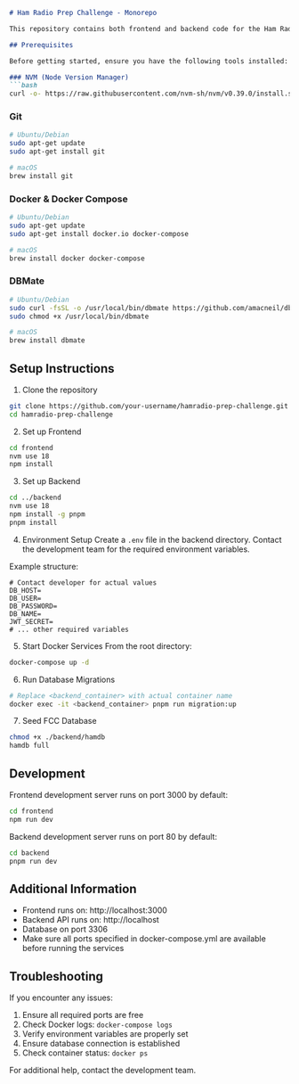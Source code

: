 ```markdown
# Ham Radio Prep Challenge - Monorepo

This repository contains both frontend and backend code for the Ham Radio Prep Challenge application.

## Prerequisites

Before getting started, ensure you have the following tools installed:

### NVM (Node Version Manager)
```bash
curl -o- https://raw.githubusercontent.com/nvm-sh/nvm/v0.39.0/install.sh | bash
```

### Git
```bash
# Ubuntu/Debian
sudo apt-get update
sudo apt-get install git

# macOS
brew install git
```

### Docker & Docker Compose
```bash
# Ubuntu/Debian
sudo apt-get update
sudo apt-get install docker.io docker-compose

# macOS
brew install docker docker-compose
```

### DBMate
```bash
# Ubuntu/Debian
sudo curl -fsSL -o /usr/local/bin/dbmate https://github.com/amacneil/dbmate/releases/latest/download/dbmate-linux-amd64
sudo chmod +x /usr/local/bin/dbmate

# macOS
brew install dbmate
```

## Setup Instructions

1. Clone the repository
```bash
git clone https://github.com/your-username/hamradio-prep-challenge.git
cd hamradio-prep-challenge
```

2. Set up Frontend
```bash
cd frontend
nvm use 18
npm install
```

3. Set up Backend
```bash
cd ../backend
nvm use 18
npm install -g pnpm
pnpm install
```

4. Environment Setup
Create a `.env` file in the backend directory. Contact the development team for the required environment variables.

Example structure:
```env
# Contact developer for actual values
DB_HOST=
DB_USER=
DB_PASSWORD=
DB_NAME=
JWT_SECRET=
# ... other required variables
```

5. Start Docker Services
From the root directory:
```bash
docker-compose up -d
```

6. Run Database Migrations
```bash
# Replace <backend_container> with actual container name
docker exec -it <backend_container> pnpm run migration:up
```

7. Seed FCC Database
```bash
chmod +x ./backend/hamdb
hamdb full
```

## Development

Frontend development server runs on port 3000 by default:
```bash
cd frontend
npm run dev
```

Backend development server runs on port 80 by default:
```bash
cd backend
pnpm run dev
```

## Additional Information

- Frontend runs on: http://localhost:3000
- Backend API runs on: http://localhost
- Database on port 3306
- Make sure all ports specified in docker-compose.yml are available before running the services

## Troubleshooting

If you encounter any issues:

1. Ensure all required ports are free
2. Check Docker logs: `docker-compose logs`
3. Verify environment variables are properly set
4. Ensure database connection is established
5. Check container status: `docker ps`

For additional help, contact the development team.

```